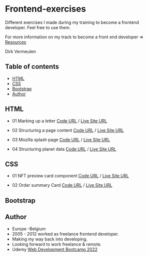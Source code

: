 # Frontend-exercises

Different exercises I made during my training to become a frontend developer. Feel free to use them.

For more information on my track to become a front end developer => [Resources](Resources.md)

Dirk Vermeulen

## Table of contents

- [HTML](#HTML)
- [CSS](#CSS)
- [Bootstrap](#Bootstrap)
- [Author](#author)


## HTML

- 01 Marking up a letter 
[Code URL](https://github.com/dirkVerm/frontend-exercises/tree/main/01%20HTML/01%20Letter%20markup) /
[Live Site URL](https://dirkverm.github.io/frontend-exercises/01%20HTML/01%20Letter%20markup/)

- 02 Structuring a page content
[Code URL](https://github.com/dirkVerm/frontend-exercises/tree/main/01%20HTML/02%20Structuring%20a%20page%20of%20content/) /
[Live Site URL](https://dirkverm.github.io/frontend-exercises/01%20HTML/02%20Structuring%20a%20page%20of%20content/)

- 03 Mozilla splash page
[Code URL](https://github.com/dirkVerm/frontend-exercises/tree/main/01%20HTML/03%20Mozilla%20Splash%20page) /
[Live Site URL](https://dirkverm.github.io/frontend-exercises/01%20HTML/03%20Mozilla%20Splash%20page/)

- 04 Structuring planet data
[Code URL](https://github.com/dirkVerm/frontend-exercises/tree/main/01%20HTML/04%20Structuring%20planet%20data) /
[Live Site URL](https://dirkverm.github.io/frontend-exercises/01%20HTML/04%20Structuring%20planet%20data/)

## CSS
- 01 NFT preview card component
[Code URL](https://github.com/dirkVerm/frontend-exercises/tree/main/02%20CSS/01%20NFT%20preview%20card%20component) /
[Live Site URL](https://dirkverm.github.io/frontend-exercises/02%20CSS/01%20NFT%20preview%20card%20component/)

- 02 Order summary Card
[Code URL](https://github.com/dirkVerm/frontend-exercises/tree/main/02%20CSS/02%20Order%20summary%20card) /
[Live Site URL](https://dirkverm.github.io/frontend-exercises/02%20CSS/02%20Order%20summary%20card/)

## Bootstrap


## Author
- Europe -Belgium
- 2005 - 2012 worked as freelance frontend developer. 
- Making my way back into developing.
- Looking forward to work freelance & remote.
- Udemy [Web Development Bootcamp 2022](https://www.udemy.com/course/the-web-developer-bootcamp/)

